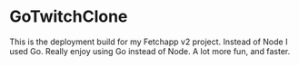 # GoTwitchClone

This is the deployment build for my Fetchapp v2 project. Instead of Node I used Go. Really enjoy using Go instead of Node. A lot more fun, and faster.
